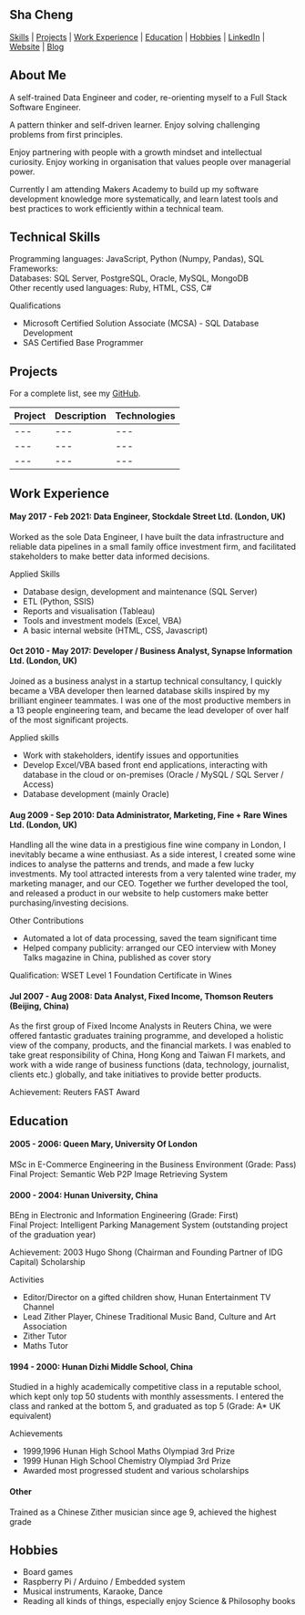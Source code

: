## Sha Cheng

[Skills](#technical-skills) | [Projects](#projects) | [Work Experience](#work-experience) | [Education](#education) | [Hobbies](#hobbies) | [LinkedIn](https://www.linkedin.com/in/sha-cheng-a3080329/) | [Website](https://shacheng.co.uk/) | [Blog](https://blog.shacheng.co.uk/)

## About Me

A self-trained Data Engineer and coder, re-orienting myself to a Full Stack Software Engineer.

A pattern thinker and self-driven learner. Enjoy solving challenging problems from first principles.

Enjoy partnering with people with a growth mindset and intellectual curiosity. Enjoy working in organisation that values people over managerial power.

Currently I am attending Makers Academy to build up my software development knowledge more systematically, and learn latest tools and best practices to work efficiently within a technical team.


## Technical Skills

Programming languages: JavaScript, Python (Numpy, Pandas), SQL\
Frameworks:\
Databases: SQL Server, PostgreSQL, Oracle, MySQL, MongoDB\
Other recently used languages: Ruby, HTML, CSS, C#

Qualifications

* Microsoft Certified Solution Associate (MCSA) - SQL Database Development
* SAS Certified Base Programmer


## Projects

For a complete list, see my [GitHub](https://github.com/cspoppuppy?tab=repositories).

| Project   | Description | Technologies |
|---        |---          |---           |
|---        |---          |---           |
|---        |---          |---           |
|---        |---          |---           |

## Work Experience

#### May 2017 - Feb 2021: Data Engineer, Stockdale Street Ltd. (London, UK)

Worked as the sole Data Engineer, I have built the data infrastructure and reliable data pipelines in a small family office investment firm, and facilitated stakeholders to make better data informed decisions.

Applied Skills
* Database design, development and maintenance (SQL Server)
* ETL (Python, SSIS)
* Reports and visualisation (Tableau)
* Tools and investment models (Excel, VBA)
* A basic internal website (HTML, CSS, Javascript)

#### Oct 2010 - May 2017: Developer / Business Analyst, Synapse Information Ltd. (London, UK)

Joined as a business analyst in a startup technical consultancy, I quickly became a VBA developer then learned database skills inspired by my brilliant engineer teammates. I was one of the most productive members in a 13 people engineering team, and became the lead developer of over half of the most significant projects.

Applied skills
* Work with stakeholders, identify issues and opportunities
* Develop Excel/VBA based front end applications, interacting with database in the cloud or on-premises (Oracle / MySQL / SQL Server / Access)
* Database development (mainly Oracle)

#### Aug 2009 - Sep 2010: Data Administrator, Marketing, Fine + Rare Wines Ltd. (London, UK)

Handling all the wine data in a prestigious fine wine company in London, I inevitably became a wine enthusiast. As a side interest, I created some wine indices to analyse the patterns and trends, and made a few lucky investments. My tool attracted interests from a very talented wine trader, my marketing manager, and our CEO. Together we further developed the tool, and released a product in our website to help customers make better purchasing/investing decisions.

Other Contributions
* Automated a lot of data processing, saved the team significant time
* Helped company publicity: arranged our CEO interview with Money Talks magazine in China, published as cover story

Qualification: WSET Level 1 Foundation Certificate in Wines

#### Jul 2007 - Aug 2008: Data Analyst, Fixed Income, Thomson Reuters (Beijing, China)

As the first group of Fixed Income Analysts in Reuters China, we were offered fantastic graduates training programme, and developed a holistic view of the company, products, and the financial markets. I was enabled to take great responsibility of China, Hong Kong and Taiwan FI markets, and work with a wide range of business functions (data, technology, journalist, clients etc.) globally, and take initiatives to provide better products.

Achievement: Reuters FAST Award


## Education

#### 2005 - 2006: Queen Mary, University Of London

MSc in E-Commerce Engineering in the Business Environment (Grade: Pass)\
Final Project: Semantic Web P2P Image Retrieving System

#### 2000 - 2004: Hunan University, China

BEng in Electronic and Information Engineering (Grade: First)\
Final Project: Intelligent Parking Management System (outstanding project of the graduation year)

Achievement: 2003 Hugo Shong (Chairman and Founding Partner of IDG Capital) Scholarship

Activities
* Editor/Director on a gifted children show, Hunan Entertainment TV Channel
* Lead Zither Player, Chinese Traditional Music Band, Culture and Art Association
* Zither Tutor
* Maths Tutor

#### 1994 - 2000: Hunan Dizhi Middle School, China

Studied in a highly academically competitive class in a reputable school, which kept only top 50 students with monthly assessments. I entered the class and ranked at the bottom 5, and graduated as top 5 (Grade: A* UK equivalent)

Achievements
* 1999,1996 Hunan High School Maths Olympiad 3rd Prize
* 1999 Hunan High School Chemistry Olympiad 3rd Prize
* Awarded most progressed student and various scholarships

#### Other

Trained as a Chinese Zither musician since age 9, achieved the highest grade


## Hobbies

* Board games
* Raspberry Pi / Arduino / Embedded system
* Musical instruments, Karaoke, Dance
* Reading all kinds of things, especially enjoy Science & Philosophy books
